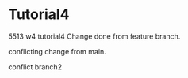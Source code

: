 # Tutorial4
5513 w4 tutorial4
Change done from feature branch.

conflicting change from main.

conflict branch2

